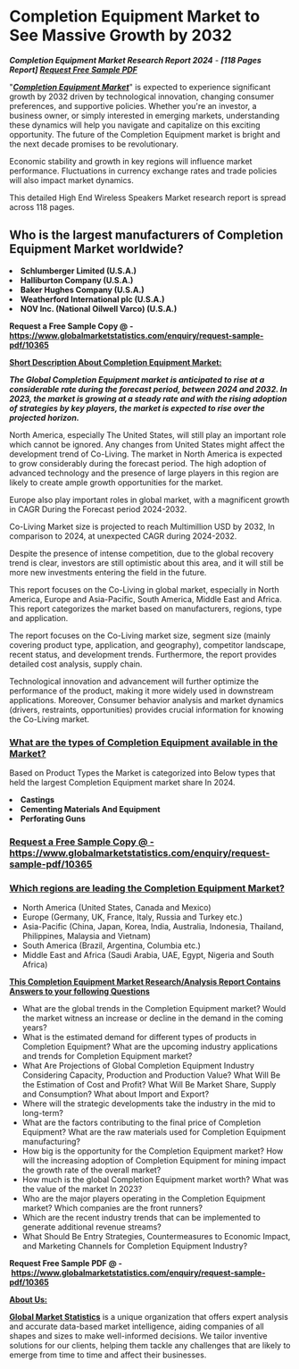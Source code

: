 <h1>Completion Equipment Market to See Massive Growth by 2032</h1><p><em><strong>Completion Equipment Market Research Report 2024</strong></em>&nbsp;-&nbsp;<em><strong>[118 Pages Report] </strong></em><em><strong><a href="https://www.globalmarketstatistics.com/enquiry/request-sample-pdf/10365">Request Free Sample PDF</a></strong></em></p><p>"<a style="font-style: italic; font-weight: bold;" href="https://www.globalmarketstatistics.com/market-reports/completion-equipment-market-10365">Completion Equipment Market</a>" is expected to experience significant growth by 2032 driven by technological innovation, changing consumer preferences, and supportive policies. Whether you're an investor, a business owner, or simply interested in emerging markets, understanding these dynamics will help you navigate and capitalize on this exciting opportunity. The future of the&nbsp;Completion Equipment market is bright and the next decade promises to be revolutionary.</p><p>Economic stability and growth in key regions will influence market performance. Fluctuations in currency exchange rates and trade policies will also impact market dynamics.</p><p>This detailed&nbsp;High End Wireless Speakers Market research report is spread across 118 pages.</p><h2><strong>Who is the largest manufacturers of Completion Equipment Market worldwide?</strong></h2><p><strong><li>Schlumberger Limited (U.S.A.)<li>Halliburton Company (U.S.A.)<li>Baker Hughes Company (U.S.A.)<li>Weatherford International plc (U.S.A.)<li>NOV Inc. (National Oilwell Varco) (U.S.A.)</strong></p><p><strong>Request a Free Sample Copy @ - <a href="https://www.globalmarketstatistics.com/enquiry/request-sample-pdf/10365">https://www.globalmarketstatistics.com/enquiry/request-sample-pdf/10365</a></strong></p><p><strong><u>Short Description About Completion Equipment Market:</u></strong></p><p><strong><em>The Global Completion Equipment market is anticipated to rise at a considerable rate during the forecast period, between 2024 and 2032. In 2023, the market is growing at a steady rate and with the rising adoption of strategies by key players, the market is expected to rise over the projected horizon.</em></strong></p><p>North America, especially The United States, will still play an important role which cannot be ignored. Any changes from United States might affect the development trend of Co-Living. The market in North America is expected to grow considerably during the forecast period. The high adoption of advanced technology and the presence of large players in this region are likely to create ample growth opportunities for the market.</p><p>Europe also play important roles in global market, with a magnificent growth in CAGR During the Forecast period 2024-2032.</p><p>Co-Living Market size is projected to reach Multimillion USD by 2032, In comparison to 2024, at unexpected CAGR during 2024-2032.</p><p>Despite the presence of intense competition, due to the global recovery trend is clear, investors are still optimistic about this area, and it will still be more new investments entering the field in the future.</p><p>This report focuses on the Co-Living in global market, especially in North America, Europe and Asia-Pacific, South America, Middle East and Africa. This report categorizes the market based on manufacturers, regions, type and application.</p><p>The report focuses on the Co-Living market size, segment size (mainly covering product type, application, and geography), competitor landscape, recent status, and development trends. Furthermore, the report provides detailed cost analysis, supply chain.</p><p>Technological innovation and advancement will further optimize the performance of the product, making it more widely used in downstream applications. Moreover, Consumer behavior analysis and market dynamics (drivers, restraints, opportunities) provides crucial information for knowing the Co-Living market.</p><h3 class="rank-math-question "><span style="text-decoration: underline;">What are the types of Completion Equipment available in the Market?</span></h3><p>Based on Product Types the Market is categorized into Below types that held the largest Completion Equipment market share In 2024.</p><p><strong><li>Castings<li>Cementing Materials And Equipment<li>Perforating Guns</strong></p><h3 class="rank-math-question "><span style="text-decoration: underline;">Request a Free Sample Copy @ - <a href="https://www.globalmarketstatistics.com/enquiry/request-sample-pdf/10365">https://www.globalmarketstatistics.com/enquiry/request-sample-pdf/10365</a></span></h3><h3 class="rank-math-question "><span style="text-decoration: underline;">Which regions are leading the Completion Equipment Market?</span></h3><ul><li>North America (United States, Canada and Mexico)</li><li>Europe (Germany, UK, France, Italy, Russia and Turkey etc.)</li><li>Asia-Pacific (China, Japan, Korea, India, Australia, Indonesia, Thailand, Philippines, Malaysia and Vietnam)</li><li>South America (Brazil, Argentina, Columbia etc.)</li><li>Middle East and Africa (Saudi Arabia, UAE, Egypt, Nigeria and South Africa)</li></ul><p><strong><u>This Completion Equipment Market Research/Analysis Report Contains Answers to your following Questions</u></strong></p><ul><li>What are the global trends in the Completion Equipment market? Would the market witness an increase or decline in the demand in the coming years?</li><li>What is the estimated demand for different types of products in Completion Equipment? What are the upcoming industry applications and trends for Completion Equipment market?</li><li>What Are Projections of Global Completion Equipment Industry Considering Capacity, Production and Production Value? What Will Be the Estimation of Cost and Profit? What Will Be Market Share, Supply and Consumption? What about Import and Export?</li><li>Where will the strategic developments take the industry in the mid to long-term?</li><li>What are the factors contributing to the final price of Completion Equipment? What are the raw materials used for Completion Equipment manufacturing?</li><li>How big is the opportunity for the Completion Equipment market? How will the increasing adoption of Completion Equipment for mining impact the growth rate of the overall market?</li><li>How much is the global Completion Equipment market worth? What was the value of the market In 2023?</li><li>Who are the major players operating in the Completion Equipment market? Which companies are the front runners?</li><li>Which are the recent industry trends that can be implemented to generate additional revenue streams?</li><li>What Should Be Entry Strategies, Countermeasures to Economic Impact, and Marketing Channels for Completion Equipment Industry?</li></ul><p><strong>Request Free Sample PDF @ -&nbsp;<a href="https://www.globalmarketstatistics.com/enquiry/request-sample-pdf/10365">https://www.globalmarketstatistics.com/enquiry/request-sample-pdf/10365</a></strong></p><p><strong><u>About Us:</u></strong></p><p><strong><a href="https://www.globalmarketstatistics.com/">Global Market Statistics</a></strong> is a unique organization that offers expert analysis and accurate data-based market intelligence, aiding companies of all shapes and sizes to make well-informed decisions. We tailor inventive solutions for our clients, helping them tackle any challenges that are likely to emerge from time to time and affect their businesses.</p>
